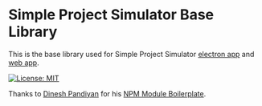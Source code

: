 # Simple Project Simulator Base Library
This is the base library used for Simple Project Simulator [electron app](https://github.com/acrosman/electron-estimator) and [web app](https://github.com/acrosman/simple-project-estimates).

[![License: MIT](https://img.shields.io/badge/License-MIT-blue.svg)](https://opensource.org/licenses/MIT)

Thanks to [Dinesh Pandiyan](https://flexdinesh.github.io/) for his [NPM Module Boilerplate](https://github.com/flexdinesh/npm-module-boilerplate).
